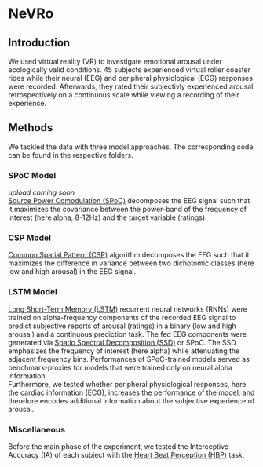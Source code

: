<h1>NeVRo</h1> 

<h2>Introduction</h2> 

We used virtual reality (VR) to investigate emotional arousal under ecologically valid conditions. 45 subjects experienced virtual roller coaster rides while their neural (EEG) and peripheral physiological (ECG) responses were recorded. Afterwards, they rated their subjectivly experienced arousal retrospectively on a continuous scale while viewing a recording of their experience.

<h2>Methods</h2> 
We tackled the data with three model approaches. The corresponding code can be found in the respective folders.

<h3>SPoC Model</h3> 
<em>upload coming soon</em><br> 
<a href="https://doi-org.browser.cbs.mpg.de/10.1016/j.neuroimage.2013.07.079">Source Power Comodulation (SPoC)</a> decomposes the EEG signal such that it maximizes the covariance between the power-band of the frequency of interest (here alpha, 8-12Hz) and the target variable (ratings).

<h3>CSP Model</h3>
<a href="https://ieeexplore.ieee.org/document/4408441/">Common Spatial Pattern (CSP)</a> algorithm decomposes the EEG such that it maximizes the difference in variance between two dichotomic classes (here low and high arousal) in the EEG signal.

<h3>LSTM Model</h3>
<a href="https://doi.org/10.1162/neco.1997.9.8.1735">Long Short-Term Memory (LSTM)</a> recurrent neural networks (RNNs) were trained on alpha-frequency components of the recorded EEG signal to predict subjective reports of arousal (ratings) in a binary (low and high arousal) and a continuous prediction task. The fed EEG components were generated via <a href="https://doi.org/10.1016/j.neuroimage.2011.01.057">Spatio Spectral Decomposition (SSD)</a> or SPoC. The SSD emphasizes the frequency of interest (here alpha) while attenuating the adjacent frequency bins. Performances of SPoC-trained models served as benchmark-proxies for models that were trained only on neural alpha information.<br> 
Furthermore, we tested whether peripheral physiological responses, here the cardiac information (ECG), increases the performance of the model, and therefore encodes additional information about the subjective experience of arousal.

<h3>Miscellaneous</h3> 
Before the main phase of the experiment, we tested the Interceptive Accuracy (IA) of each subject with the <a href="https://doi.org/10.1111/j.1469-8986.1981.tb02486.x">Heart Beat Perception (HBP)</a> task.   
